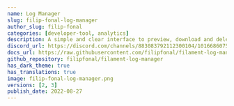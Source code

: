 ```yaml
---
name: Log Manager
slug: filip-fonal-log-manager
author_slug: filip-fonal
categories: [developer-tool, analytics]
description: A simple and clear interface to preview, download and delete Laravel log files using Filament Admin.
discord_url: https://discord.com/channels/883083792112300104/1016686075340673065
docs_url: https://raw.githubusercontent.com/filipfonal/filament-log-manager/main/README.md
github_repository: filipfonal/filament-log-manager
has_dark_theme: true
has_translations: true
image: filip-fonal-log-manager.png
versions: [2, 3]
publish_date: 2022-08-27
---
```

